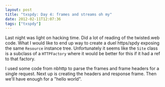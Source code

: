```yaml
---
layout: post
title: "txspdy: Day 4: frames and streams oh my"
date: 2012-02-11T12:07:36
tags: ["txspdy"]
---
```


Last night was light on hacking time.  Did a lot of reading of the twisted.web code.  What I would like to end up way to create a duel https/spdy exposing the same `Resource` instance tree.  Unfortunately it seems like the `Site` class is a subclass of a `HTTPFactory` where it would be better for this if it had a ref to that factory. 

I used some code from nbhttp to parse the frames and frame headers for a single request.  Next up is creating the headers and response frame.  Then we'll have enough for a "hello world".

